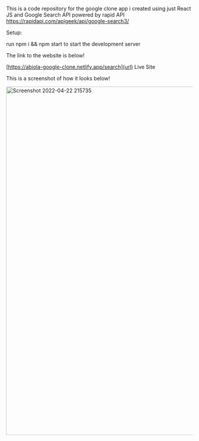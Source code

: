 This is a code repository for the google clone app i created using just React JS and Google Search API powered by rapid API https://rapidapi.com/apigeek/api/google-search3/

Setup:

run npm i && npm start to start the development server

The link to the website is below!

[https://abiola-google-clone.netlify.app/search](url) Live Site

This is a screenshot of how it looks below!

<img width="943" alt="Screenshot 2022-04-22 215735" src="https://user-images.githubusercontent.com/84160458/164864922-a57f4aad-faf5-4a99-80da-9df77b1a35c0.png">
